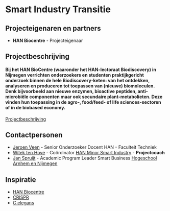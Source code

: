 # Smart Industry Transitie

## Projecteigenaren en partners
+ **HAN Biocentre** - Projecteigenaar
 

## Projectbeschrijving
#### Bij het HAN BioCentre (waaronder het HAN-lectoraat Biodiscovery) in Nijmegen verrichten onderzoekers en studenten praktijkgericht onderzoek binnen de hele Biodiscovery-keten: van het ontdekken, analyseren en produceren tot toepassen van (nieuwe) biomoleculen. Denk bijvoorbeeld aan nieuwe enzymen, bioactive peptiden, anti-microbiële componenten maar ook secundaire plant-metabolieten. Deze vinden hun toepassing in de agro-, food/feed- of life sciences-sectoren of in de biobased economy.

[Projectbeschrijving](https://github.com/minorsmart/feb2018/blob/master/docs/projecten/biocentre/180115%20SIM_project_Smart_Elegant_v01_JV.docx)


## Contactpersonen
+ [Jeroen Veen](https://www.linkedin.com/in/jeroen-veen-3244444/) - Senior Onderzoeker Docent HAN - Faculteit Techniek
+ [Witek ten Hove](https://www.linkedin.com/in/witektenhove/) - Coördinator [HAN Minor Smart Industry](https://witusj.github.io/MinorSI/) - **Projectcoach** 
+ [Jan Spruijt](linkedin.com/in/janspruijt) - Academic Program Leader Smart Business [Hogeschool Arnhem en Nijmegen](https://www.han.nl/)

## Inspiratie
+ [HAN Biocentre](http://specials.han.nl/sites/biocentre/)
+ [CRISPR](https://www.technologyreview.com/s/604126/edible-crispr-could-replace-antibiotics/)
+ [C elegans](https://www.technologyreview.com/s/607896/why-nematode-worms-could-hold-the-key-to-aging/)

